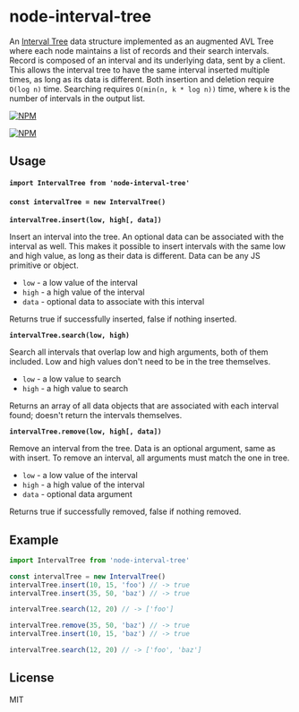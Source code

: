 # node-interval-tree
An [Interval Tree](https://en.wikipedia.org/wiki/Interval_tree) data structure implemented as an augmented AVL Tree where each node maintains a list of records and their search intervals. Record is composed of an interval and its underlying data, sent by a client. This allows the interval tree to have the same interval inserted multiple times, as long as its data is different. Both insertion and deletion require `O(log n)` time. Searching requires `O(min(n, k * log n))` time, where `k` is the number of intervals in the output list.

[![NPM](https://img.shields.io/npm/v/node-interval-tree.svg?style=flat)](https://www.npmjs.org/package/node-interval-tree)

[![NPM](https://nodei.co/npm/node-interval-tree.png)](https://nodei.co/npm/node-interval-tree/)

## Usage
#### `import IntervalTree from 'node-interval-tree'`
#### `const intervalTree = new IntervalTree()`

<b><code>intervalTree.insert(low, high[, data])</code></b>

Insert an interval into the tree. An optional data can be associated with the interval as well. This makes it possible to insert intervals with the same low and high value, as long as their data is different. Data can be any JS primitive or object.

* `low` - a low value of the interval
* `high` - a high value of the interval
* `data` - optional data to associate with this interval

Returns true if successfully inserted, false if nothing inserted.

<b><code>intervalTree.search(low, high)</code></b>

Search all intervals that overlap low and high arguments, both of them included. Low and high values don't need to be in the tree themselves.

* `low` - a low value to search
* `high` - a high value to search

Returns an array of all data objects that are associated with each interval found; doesn't return the intervals themselves.

<b><code>intervalTree.remove(low, high[, data])</code></b>

Remove an interval from the tree. Data is an optional argument, same as with insert. To remove an interval, all arguments must match the one in tree.

* `low` - a low value of the interval
* `high` - a high value of the interval
* `data` - optional data argument

Returns true if successfully removed, false if nothing removed.

## Example
```javascript
import IntervalTree from 'node-interval-tree'

const intervalTree = new IntervalTree()
intervalTree.insert(10, 15, 'foo') // -> true
intervalTree.insert(35, 50, 'baz') // -> true

intervalTree.search(12, 20) // -> ['foo']

intervalTree.remove(35, 50, 'baz') // -> true
intervalTree.insert(10, 15, 'baz') // -> true

intervalTree.search(12, 20) // -> ['foo', 'baz']
```

## License

MIT
